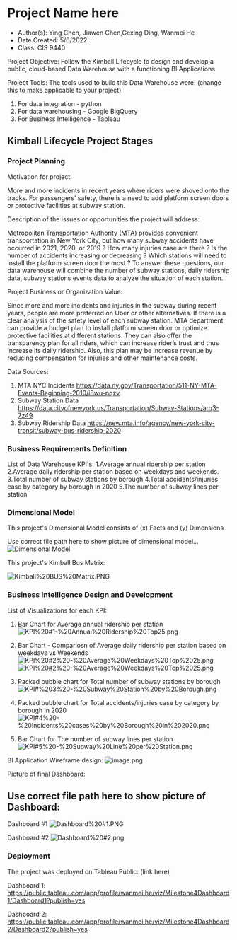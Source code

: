 # Project Name here
- Author(s): Ying Chen, Jiawen Chen,Gexing Ding, Wanmei He
- Date Created: 5/6/2022
- Class: CIS 9440

Project Objective: Follow the Kimball Lifecycle to design and develop a public, cloud-based Data Warehouse with a functioning BI Applications

Project Tools:
The tools used to build this Data Warehouse were: (change this to make applicable to your project)
1. For data integration - python
2. For data warehousing - Google BigQuery
3. For Business Intelligence - Tableau

## Kimball Lifecycle Project Stages

### Project Planning

Motivation for project:

More and more incidents in recent years where riders were shoved onto the tracks. For passengers’ safety, there is a need to add platform screen doors or protective facilities at subway station.

Description of the issues or opportunities the project will address:

Metropolitan Transportation Authority (MTA) provides convenient transportation in New York City, but how many subway accidents have occurred in 2021, 2020, or 2019 ? How many injuries case are there ? Is the number of accidents increasing or decreasing ? Which stations will need to install the platform screen door the most ?
To answer these questions, our data warehouse will combine the number of subway stations, daily ridership data, subway stations events data to analyze the situation of each station.

Project Business or Organization Value:

Since more and more incidents and injuries in the subway during recent years, people are more preferred on Uber or other alternatives. If there is a clear analysis of the safety level of each subway station. MTA department can provide a budget plan to install platform screen door or optimize protective facilities at different stations. They can also offer the transparency plan for all riders, which can increase rider’s trust
and thus increase its daily ridership. Also, this plan may be increase revenue by reducing compensation for injuries and other maintenance costs.

Data Sources:

1. MTA NYC Incidents https://data.ny.gov/Transportation/511-NY-MTA-Events-Beginning-2010/i8wu-pqzv
2. Subway Station Data https://data.cityofnewyork.us/Transportation/Subway-Stations/arq3-7z49
3. Subway Ridership Data https://new.mta.info/agency/new-york-city-transit/subway-bus-ridership-2020

### Business Requirements Definition

List of Data Warehouse KPI's:
1.Average annual ridership per station
2.Average daily ridership per station based on weekdays and weekends.
3.Total number of subway stations by borough
4.Total accidents/injuries case by category by borough in 2020
5.The number of subway lines per station


### Dimensional Model

This project's Dimensional Model consists of (x) Facts and (y) Dimensions

Use correct file path here to show picture of dimensional model...
![Dimensional Model](https://user-images.githubusercontent.com/70614026/167228651-d58e396c-b6dd-4fab-8412-7ae45f3b1b11.png)

This project's Kimball Bus Matrix:

![Kimball%20BUS%20Matrix.PNG](attachment:Kimball%20BUS%20Matrix.PNG)



### Business Intelligence Design and Development

List of Visualizations for each KPI:
1. Bar Chart for Average annual ridership per station
![KPI%20#1-%20Annual%20Ridership%20Top25.png](attachment:KPI%20#1-%20Annual%20Ridership%20Top25.png)

2. Bar Chart - Compariosn of Average daily ridership per station based on weekdays vs Weekends
![KPI%20#2%20-%20Average%20Weekdays%20Top%2025.png](attachment:KPI%20#2%20-%20Average%20Weekdays%20Top%2025.png)
![KPI%20#2%20-%20Average%20Weekdays%20Top%2025.png](attachment:KPI%20#2%20-%20Average%20Weekdays%20Top%2025.png)

3. Packed bubble chart for Total number of subway stations by borough
![KPI#%203%20-%20Subway%20Station%20by%20Borough.png](attachment:KPI#%203%20-%20Subway%20Station%20by%20Borough.png)

4. Packed bubble chart for Total accidents/injuries case by category by borough in 2020
![KPI#4%20-%20Incidents%20cases%20by%20Borough%20in%202020.png](attachment:KPI#4%20-%20Incidents%20cases%20by%20Borough%20in%202020.png)

5. Bar Chart for The number of subway lines per station
![KPI#5%20-%20Subway%20Line%20per%20Station.png](attachment:KPI#5%20-%20Subway%20Line%20per%20Station.png)

BI Application Wireframe design:
![image.png](attachment:image.png)


Picture of final Dashboard:

## Use correct file path here to show picture of Dashboard:

Dashboard #1 
![Dashboard%20#1.PNG](attachment:Dashboard%20#1.PNG)

Dashboard #2
![Dashboard%20#2.png](attachment:Dashboard%20#2.png)

### Deployment

The project was deployed on Tableau Public: (link here)

Dashboard 1: https://public.tableau.com/app/profile/wanmei.he/viz/Milestone4Dashboard1/Dashboard1?publish=yes

Dashboard 2: https://public.tableau.com/app/profile/wanmei.he/viz/Milestone4Dashboard2/Dashboard2?publish=yes


```python

```
